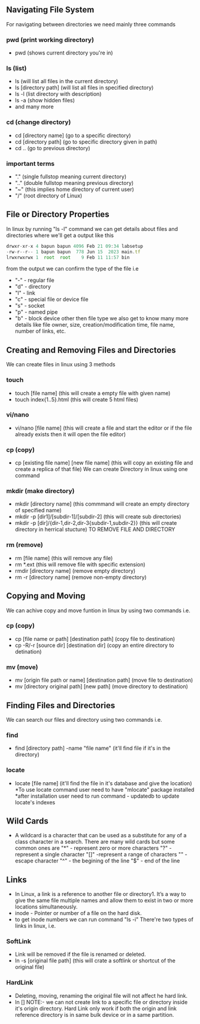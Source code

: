 ## Navigating File System
For navigating between directories we need mainly three commands
### pwd (print working directory)
- pwd (shows current directory you're in)
### ls (list)
- ls (will list all files in the current directory)
- ls [directory path] (will list all files in specified directory)
- ls -l (list directory with description)
- ls -a (show hidden files)
- and many more
### cd (change directory)
- cd [directory name] (go to a specific directory)
- cd [directory path] (go to specific directory given in path)
- cd .. (go to previous directory)
### important terms
- "."  (single fullstop meaning current directory)
- ".." (double fullstop meaning previous directory)
- "~"  (this implies home directory of current user)
- "/"  (root directory of Linux)
## File or Directory Properties
In linux by running "ls -l" command we can get details about files and directories where we'll get a output like this
```javascript
drwxr-xr-x 4 bapun bapun 4096 Feb 21 09:34 labsetup
-rw-r--r-- 1 bapun bapun  778 Jun 15  2023 main.tf
lrwxrwxrwx 1  root  root    9 Feb 11 11:57 bin
```
from the output we can confirm the type of the file i.e
- "-" - regular file
- "d" - directory
- "l" - link
- "c" - special file or device file
- "s" - socket
- "p" - named pipe
- "b" - block device
other then file type we also get to know many more details like file owner, size, creation/modification time, file name, number of links, etc.
## Creating and Removing Files and Directories
We can create files in linux using 3 methods
### touch
- touch [file name]  (this will create a empty file with given name)
- touch index{1..5}.html  (this will create 5 html files)
### vi/nano 
- vi/nano [file name]  (this will create a file and start the editor or if the file already exists then it will open the file editor)
### cp (copy)
- cp [existing file name] [new file name]  (this will copy an existing file and create a replica of that file)
We can create Directory in linux using one command
### mkdir (make directory)
- mkdir [directory name]  (this commmand will create an empty directory of specified name)
- mkdir -p [dir1]/[subdir-1]/[subdir-2]  (this will create sub directories)
- mkdir -p [dir]/{dir-1,dir-2,dir-3{subdir-1,subdir-2}}  (this will create directory in herrical stucture)
TO REMOVE FILE AND DIRECTORY
### rm (remove)
- rm [file name]  (this will remove any file)
- rm *.ext  (this will remove file with specific extension)
- rmdir [directory name]  (remove empty directory)
- rm -r [directory name]  (remove non-empty directory)
## Copying and Moving
We can achive copy and move funtion in linux by using two commands i.e.
### cp (copy)
- cp [file name or path] [destination path]  (copy file to destination)
- cp -R/-r [source dir] [destination dir]  (copy an entire directory to detination)
### mv (move)
- mv [origin file path or name] [destination path]   (move file to destination)
- mv [directory original path] [new path]  (move directory to destination)
## Finding Files and Directories
We can search our files and directory using two commands i.e.
### find
- find [directory path] -name "file name"  (it'll find file if it's in the directory)
### locate
- locate [file name]  (it'll find the file in it's database and give the location)
*To use locate command user need to have "mlocate" package installed
*after installation user need to run command - updatedb to update locate's indexes
## Wild Cards
- A wildcard is a character that can be used as a substitute for any of a class character in a search.
There are many wild cards but some common ones are
    "*" - represent zero or more characters
    "?" - represent a single character
    "[]" -represent a range of characters
    "\" - escape character
    "^" - the begining of the line
    "$" - end of the line
## Links
- In Linux, a link is a reference to another file or directory1. It’s a way to give the same file multiple names and allow them to exist in two or more locations simultaneously.
- inode - Pointer or number of a file on the hard disk.
- to get inode numbers we can run command "ls -i"
There're two types of links in linux, i.e.
### SoftLink
- Link will be removed if the file is renamed or deleted.
- ln -s [original file path]  (this will crate a softlink or shortcut of the original file)
### HardLink
- Deleting, moving, renaming the original file will not affect he hard link.
- ln []
NOTE:-  we can not create link to a specific file or directory inside it's origin directory.
        Hard Link only work if both the origin and link reference directory is in same bulk device or in a same partition.
